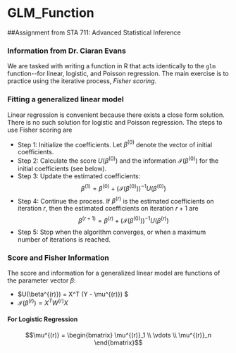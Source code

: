 # GLM_Function

##Assignment from STA 711: Advanced Statistical Inference
### Information from Dr. Ciaran Evans

We are tasked with writing a function in R that acts identically to the `glm` function--for linear, logistic, and Poisson regression. The main exercise is to practice using the iterative process, *Fisher scoring*. 

### Fitting a generalized linear model

Linear regression is convenient because there exists a close form solution. There is no such solution for logistic and Poisson regression. The steps to use Fisher scoring are 

  - Step 1: Initialize the coefficients. Let $\beta^{(0)}$ denote the vector of initial coefficients.
  - Step 2: Calculate the score $U(\beta^{(0)})$ and the information $\mathcal{I}(\beta^{(0)})$ for the initial coefficients (see below).
  - Step 3: Update the estimated coefficients: $$\beta^{(1)}=\beta^{(0)}+(\mathcal{I}(\beta^{(0)}))^{−1} U(\beta^{(0)})$$
  - Step 4: Continue the process. If $\beta^{(r)}$ is the estimated coefficients on iteration $r$, then the estimated coefficients on iteration $r+1$ are $$\beta^{(r+1)}=\beta^{(r)}+(\mathcal{I}(\beta^{(0)}))^{−1} U(\beta^{(r)})$$
  - Step 5: Stop when the algorithm converges, or when a maximum number of iterations is reached.
  
### Score and Fisher Information  
  
The score and information for a generalized linear model are functions of the parameter vector $\beta$:
  - $U(\beta^{(r)}) = X^T (Y - \mu^{(r)}) $
  - $\mathcal{I}(\beta^{(r)}) = X^T W^{(r)} X$
  
#### For Logistic Regression

$$\mu^{(r)} = \begin{bmatrix} \mu^{(r)}_1 \\ \vdots \\ \mu^{(r)}_n \end{bmatrix}$$
